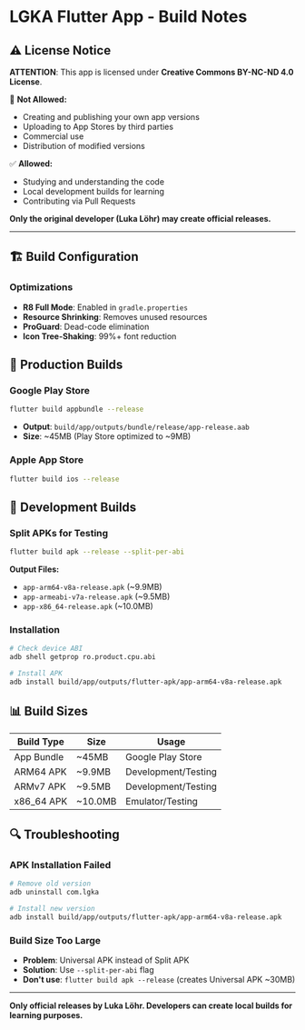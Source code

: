 # LGKA Flutter App - Build Notes

## ⚠️ License Notice

**ATTENTION**: This app is licensed under **Creative Commons BY-NC-ND 4.0 License**.

🚫 **Not Allowed:**
- Creating and publishing your own app versions
- Uploading to App Stores by third parties
- Commercial use
- Distribution of modified versions

✅ **Allowed:**
- Studying and understanding the code
- Local development builds for learning
- Contributing via Pull Requests

**Only the original developer (Luka Löhr) may create official releases.**

---

## 🏗️ Build Configuration

### Optimizations
- **R8 Full Mode**: Enabled in `gradle.properties`
- **Resource Shrinking**: Removes unused resources
- **ProGuard**: Dead-code elimination
- **Icon Tree-Shaking**: 99%+ font reduction

## 📱 Production Builds

### Google Play Store
```bash
flutter build appbundle --release
```
- **Output**: `build/app/outputs/bundle/release/app-release.aab`
- **Size**: ~45MB (Play Store optimized to ~9MB)

### Apple App Store
```bash
flutter build ios --release
```

## 🔧 Development Builds

### Split APKs for Testing
```bash
flutter build apk --release --split-per-abi
```

**Output Files:**
- `app-arm64-v8a-release.apk` (~9.9MB)
- `app-armeabi-v7a-release.apk` (~9.5MB)
- `app-x86_64-release.apk` (~10.0MB)

### Installation
```bash
# Check device ABI
adb shell getprop ro.product.cpu.abi

# Install APK
adb install build/app/outputs/flutter-apk/app-arm64-v8a-release.apk
```

## 📊 Build Sizes

| Build Type | Size | Usage |
|-----------|-------|------------|
| App Bundle | ~45MB | Google Play Store |
| ARM64 APK | ~9.9MB | Development/Testing |
| ARMv7 APK | ~9.5MB | Development/Testing |
| x86_64 APK | ~10.0MB | Emulator/Testing |

## 🔍 Troubleshooting

### APK Installation Failed
```bash
# Remove old version
adb uninstall com.lgka

# Install new version
adb install build/app/outputs/flutter-apk/app-arm64-v8a-release.apk
```

### Build Size Too Large
- **Problem**: Universal APK instead of Split APK
- **Solution**: Use `--split-per-abi` flag
- **Don't use**: `flutter build apk --release` (creates Universal APK ~30MB)

---

**Only official releases by Luka Löhr. Developers can create local builds for learning purposes.**

